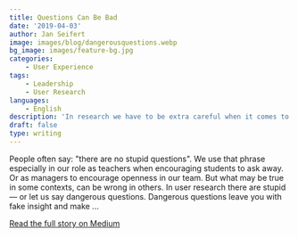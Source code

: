 ```yaml
---
title: Questions Can Be Bad
date: '2019-04-03'
author: Jan Seifert
image: images/blog/dangerousquestions.webp
bg_image: images/feature-bg.jpg
categories:
    - User Experience
tags:
    - Leadership
    - User Research
languages:
    - English
description: 'In research we have to be extra careful when it comes to asking questions'
draft: false
type: writing
---
```


People often say: "there are no stupid questions". We use that phrase especially in our role as teachers when encouraging students to ask away. Or as managers to encourage openness in our team. But what may be true in some contexts, can be wrong in others. In user research there are stupid — or let us say dangerous questions. Dangerous questions leave you with fake insight and make ...
</p>

<a class="btn btn-main" href="https://medium.com/@jan.seifert/questions-can-be-bad-467f77e8b3bc?source=friends_link&sk=bf679975fdd0ec4fe6b1844598055029">Read the full story on Medium</a>
